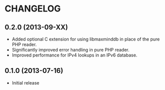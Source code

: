 CHANGELOG
=========

0.2.0 (2013-09-XX)
------------------

* Added optional C extension for using libmaxminddb in place of the pure PHP
  reader.
* Significantly improved error handling in pure PHP reader.
* Improved performance for IPv4 lookups in an IPv6 database.

0.1.0 (2013-07-16)
------------------

* Initial release
